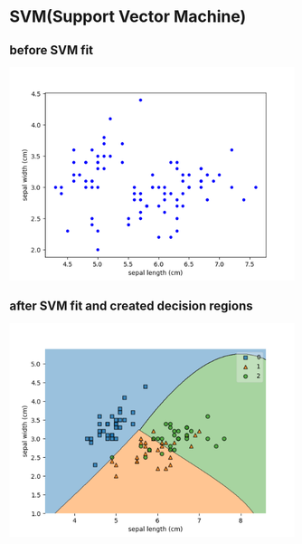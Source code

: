 # SVM(Support Vector Machine)

## before SVM fit

![train_iris_raw](./train_iris_raw.png)

## after SVM fit and created decision regions

![train_iris_with_decision_region](./train_iris_with_decision_regions.png)